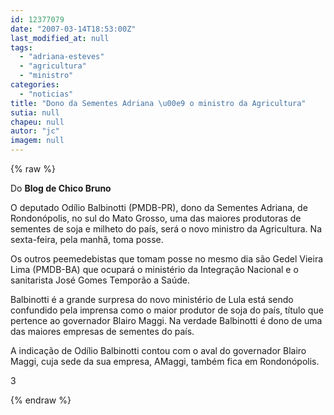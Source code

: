 ```yaml
---
id: 12377079
date: "2007-03-14T18:53:00Z"
last_modified_at: null
tags:
  - "adriana-esteves"
  - "agricultura"
  - "ministro"
categories:
  - "noticias"
title: "Dono da Sementes Adriana \u00e9 o ministro da Agricultura"
sutia: null
chapeu: null
autor: "jc"
imagem: null
---
```

{% raw %}
<p>Do <strong>Blog de Chico Bruno</strong></p>
<p>O deputado Od&iacute;lio Balbinotti (PMDB-PR), dono da Sementes Adriana, de Rondon&oacute;polis, no sul do Mato Grosso, uma das maiores produtoras de sementes de soja e milheto do pa&iacute;s, ser&aacute; o novo ministro da Agricultura. Na sexta-feira, pela manh&atilde;, toma posse.</p>
<p>Os outros peemedebistas que tomam posse no mesmo dia s&atilde;o Gedel Vieira Lima (PMDB-BA) que ocupar&aacute; o minist&eacute;rio da Integra&ccedil;&atilde;o Nacional e o sanitarista Jos&eacute; Gomes Tempor&atilde;o a Sa&uacute;de.</p>
<p>Balbinotti &eacute; a grande surpresa do novo minist&eacute;rio de Lula est&aacute; sendo confundido pela imprensa como o maior produtor de soja do pa&iacute;s, t&iacute;tulo que pertence ao governador Blairo Maggi. Na verdade Balbinotti &eacute; dono de uma das maiores empresas de sementes do pa&iacute;s.</p>
<p>A indica&ccedil;&atilde;o de Od&iacute;lio Balbinotti contou com o aval do governador Blairo Maggi, cuja sede da sua empresa, AMaggi, tamb&eacute;m fica em Rondon&oacute;polis.</p>
<p>3</p>
{% endraw %}